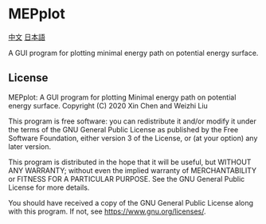 # MEPplot
 [中文](README_CN)  [日本語](README_JP.md)

A GUI program for plotting minimal energy path on potential energy surface. 





## License

MEPplot: A GUI program for plotting Minimal energy path on potential energy surface. 
Copyright (C)  2020 Xin Chen and Weizhi Liu

This program is free software: you can redistribute it and/or modify it under the terms of the GNU General Public License as published by the Free Software Foundation, either version 3 of the License, or (at your option) any later version.

This program is distributed in the hope that it will be useful, but WITHOUT ANY WARRANTY; without even the implied warranty of MERCHANTABILITY or FITNESS FOR A PARTICULAR PURPOSE.  See the GNU General Public License for more details.

You should have received a copy of the GNU General Public License along with this program. If not, see <https://www.gnu.org/licenses/>.


